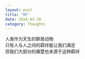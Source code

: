 ```yaml
---
layout: post
title: "绊"
date: 2016-03-30
category: Thoughts
---
```


人类作为天生的群居动物<br>
只有人与人之间的羁绊能让我们满足<br>
但我们大部分的痛楚也来源于这种羁绊<br>